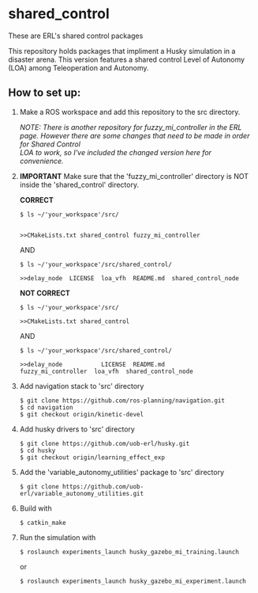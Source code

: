 # shared_control
These are ERL's shared control packages

This repository holds packages that impliment a Husky simulation in a disaster arena. This version features a shared control Level of Autonomy (LOA) among Teleoperation and Autonomy.

## How to set up:

1. Make a ROS workspace and add this repository to the src directory.

    *NOTE: There is another repository for fuzzy_mi_controller in the ERL page. However there are some changes that need to be made in order for Shared Control            
     LOA to work, so I've included the changed version here for convenience.*

2. **IMPORTANT**
    Make sure that the 'fuzzy_mi_controller' directory is NOT inside the 'shared_control' directory.

    **CORRECT**
    ```
    $ ls ~/'your_workspace'/src/
    

    >>CMakeLists.txt shared_control fuzzy_mi_controller
    ```
    AND
    ```
    $ ls ~/'your_workspace'/src/shared_control/

    >>delay_node  LICENSE  loa_vfh  README.md  shared_control_node
    ```
    
    
    **NOT CORRECT** 
    ```
    $ ls ~/'your_workspace'/src/
    
    >>CMakeLists.txt shared_control 
    ```
    AND
    ```
    $ ls ~/'your_workspace'/src/shared_control/
    
    >>delay_node           LICENSE  README.md
    fuzzy_mi_controller  loa_vfh  shared_control_node
    ```

3. Add navigation stack to 'src' directory

    ```
    $ git clone https://github.com/ros-planning/navigation.git
    $ cd navigation
    $ git checkout origin/kinetic-devel
    ```
    
4. Add husky drivers to 'src' directory

    ```
    $ git clone https://github.com/uob-erl/husky.git
    $ cd husky
    $ git checkout origin/learning_effect_exp
    ```

5. Add the 'variable_autonomy_utilities' package to 'src' directory

    ```
    $ git clone https://github.com/uob-erl/variable_autonomy_utilities.git
    ```
6. Build with 
    ```
    $ catkin_make
    ```

7. Run the simulation with 

    ```
    $ roslaunch experiments_launch husky_gazebo_mi_training.launch
    ```
    or 
    ```
    $ roslaunch experiments_launch husky_gazebo_mi_experiment.launch
    ```
 
  
  
  
  
  
  
  
  
  
